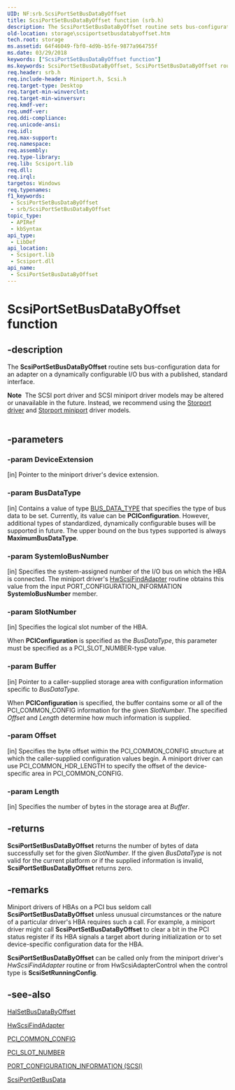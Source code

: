 ```yaml
---
UID: NF:srb.ScsiPortSetBusDataByOffset
title: ScsiPortSetBusDataByOffset function (srb.h)
description: The ScsiPortSetBusDataByOffset routine sets bus-configuration data for an adapter on a dynamically configurable I/O bus with a published, standard interface.
old-location: storage\scsiportsetbusdatabyoffset.htm
tech.root: storage
ms.assetid: 64f46049-fbf0-4d9b-b5fe-9877a964755f
ms.date: 03/29/2018
keywords: ["ScsiPortSetBusDataByOffset function"]
ms.keywords: ScsiPortSetBusDataByOffset, ScsiPortSetBusDataByOffset routine [Storage Devices], scsiprt_83fdaa63-8e40-41e6-8f60-b9cc98c6eade.xml, srb/ScsiPortSetBusDataByOffset, storage.scsiportsetbusdatabyoffset
req.header: srb.h
req.include-header: Miniport.h, Scsi.h
req.target-type: Desktop
req.target-min-winverclnt: 
req.target-min-winversvr: 
req.kmdf-ver: 
req.umdf-ver: 
req.ddi-compliance: 
req.unicode-ansi: 
req.idl: 
req.max-support: 
req.namespace: 
req.assembly: 
req.type-library: 
req.lib: Scsiport.lib
req.dll: 
req.irql: 
targetos: Windows
req.typenames: 
f1_keywords:
 - ScsiPortSetBusDataByOffset
 - srb/ScsiPortSetBusDataByOffset
topic_type:
 - APIRef
 - kbSyntax
api_type:
 - LibDef
api_location:
 - Scsiport.lib
 - Scsiport.dll
api_name:
 - ScsiPortSetBusDataByOffset
---
```


# ScsiPortSetBusDataByOffset function


## -description

The <b>ScsiPortSetBusDataByOffset</b> routine sets bus-configuration data for an adapter on a dynamically configurable I/O bus with a published, standard interface. 
<div class="alert"><b>Note</b>  The SCSI port driver and SCSI miniport driver models may be altered or unavailable in the future. Instead, we recommend using the <a href="/windows-hardware/drivers/storage/storport-driver">Storport driver</a> and <a href="/windows-hardware/drivers/storage/storport-miniport-drivers">Storport miniport</a> driver models.</div><div> </div>

## -parameters

### -param DeviceExtension 

[in]
Pointer to the miniport driver's device extension.

### -param BusDataType 

[in]
Contains a value of type <a href="/windows-hardware/drivers/ddi/ntddk/ne-ntddk-_bus_data_type">BUS_DATA_TYPE</a> that specifies the type of bus data to be set. Currently, its value can be <b>PCIConfiguration</b>. However, additional types of standardized, dynamically configurable buses will be supported in future. The upper bound on the bus types supported is always <b>MaximumBusDataType</b>.

### -param SystemIoBusNumber 

[in]
Specifies the system-assigned number of the I/O bus on which the HBA is connected. The miniport driver's <a href="/previous-versions/windows/hardware/drivers/ff557300(v=vs.85)">HwScsiFindAdapter</a> routine obtains this value from the input PORT_CONFIGURATION_INFORMATION <b>SystemIoBusNumber</b> member.

### -param SlotNumber 

[in]
Specifies the logical slot number of the HBA.

When <b>PCIConfiguration</b> is specified as the <i>BusDataType</i>, this parameter must be specified as a PCI_SLOT_NUMBER-type value.

### -param Buffer 

[in]
Pointer to a caller-supplied storage area with configuration information specific to <i>BusDataType</i>. 

When <b>PCIConfiguration</b> is specified, the buffer contains some or all of the PCI_COMMON_CONFIG information for the given <i>SlotNumber</i>. The specified <i>Offset</i> and <i>Length</i> determine how much information is supplied.

### -param Offset 

[in]
Specifies the byte offset within the PCI_COMMON_CONFIG structure at which the caller-supplied configuration values begin. A miniport driver can use PCI_COMMON_HDR_LENGTH to specify the offset of the device-specific area in PCI_COMMON_CONFIG.

### -param Length 

[in]
Specifies the number of bytes in the storage area at <i>Buffer</i>.

## -returns

<b>ScsiPortSetBusDataByOffset</b> returns the number of bytes of data successfully set for the given <i>SlotNumber</i>. If the given <i>BusDataType</i> is not valid for the current platform or if the supplied information is invalid, <b>ScsiPortSetBusDataByOffset</b> returns zero.

## -remarks

Miniport drivers of HBAs on a PCI bus seldom call <b>ScsiPortSetBusDataByOffset</b> unless unusual circumstances or the nature of a particular driver's HBA requires such a call. For example, a miniport driver might call <b>ScsiPortSetBusDataByOffset</b> to clear a bit in the PCI status register if its HBA signals a target abort during initialization or to set device-specific configuration data for the HBA.

<b>ScsiPortSetBusDataByOffset</b> can be called only from the miniport driver's <i>HwScsiFindAdapter</i> routine or from HwScsiAdapterControl when the control type is <b>ScsiSetRunningConfig</b>.

## -see-also

<a href="/previous-versions/windows/hardware/drivers/ff546644(v=vs.85)">HalSetBusDataByOffset</a>



<a href="/previous-versions/windows/hardware/drivers/ff557300(v=vs.85)">HwScsiFindAdapter</a>



<a href="/previous-versions/windows/hardware/drivers/ff537455(v=vs.85)">PCI_COMMON_CONFIG</a>



<a href="/windows-hardware/drivers/ddi/wdm/ns-wdm-_pci_slot_number">PCI_SLOT_NUMBER</a>



<a href="/windows-hardware/drivers/ddi/srb/ns-srb-_port_configuration_information">PORT_CONFIGURATION_INFORMATION (SCSI)</a>



<a href="/windows-hardware/drivers/ddi/srb/nf-srb-scsiportgetbusdata">ScsiPortGetBusData</a>